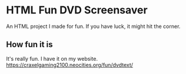 # HTML Fun DVD Screensaver
An HTML project I made for fun.
If you have luck, it might hit the corner.
## How fun it is
It's really fun. I have it on my website.
https://craxelgaming2100.neocities.org/fun/dvdtext/
